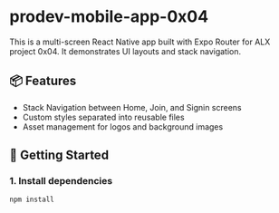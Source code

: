 # prodev-mobile-app-0x04

This is a multi-screen React Native app built with Expo Router for ALX project 0x04. It demonstrates UI layouts and stack navigation.

## 📦 Features

- Stack Navigation between Home, Join, and Signin screens
- Custom styles separated into reusable files
- Asset management for logos and background images

## 🚀 Getting Started

### 1. Install dependencies

```bash
npm install
